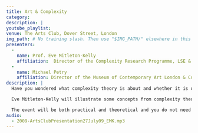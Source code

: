 ```yaml
---
title: Art & Complexity
category: 
description: |
youtube_playlist: 
venue: The Arts Club, Dover Street, London
img_path: # No training slash. Then use "$IMG_PATH/" elsewhere in this page.
presenters:
  - 
    name: Prof. Eve Mitleton-Kelly
    affiliation:  Director of the Complexity Research Programme, LSE & Arts Club Member
  -
    name: Michael Petry
    affiliation: Director of the Museum of Contemporary Art London & Curator of the Royal Academy Schools Gallery
description: |
  Have you wondered what complexity theory is about and whether it is of any practical use? This talk will help to clarify the theory and its application by taking a conceptual art example which you, as a participant will help to create. The art 'object' is called 'The Space Between: Superstring Installation' and has been set up by Michael Petry in two international conferences on complexity and art.

  Eve Mitleton-Kelly will illustrate some concepts from complexity theory evident from the collaboratively created art object. She will discuss how complexity theory can help us understand some aspects of art and creativity; and Michael Petry will talk about what art can contribute to the theory and help us to understand it more clearly.

  The event will be both practical and theoretical and you do not need to know anything about complexity theory to join us. We hope that it will also be fun!
audio:
  - 2009-ArtsClubPresentation27July09_EMK.mp3
---
```

